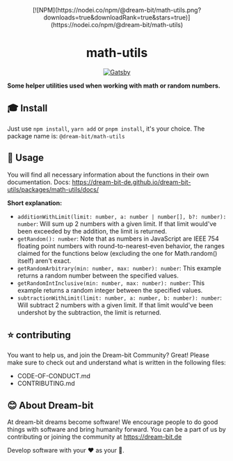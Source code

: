 <p align="center">
[![NPM](https://nodei.co/npm/@dream-bit/math-utils.png?downloads=true&downloadRank=true&stars=true)](https://nodei.co/npm/@dream-bit/math-utils)
</p>
<h1 align="center">
  math-utils
</h1>

<p align="center">
  <a href="http://makeapullrequest.com">  
      <img alt="Gatsby" src="https://img.shields.io/badge/PRs-welcome-brightgreen" />
  </a>
</p>

**Some helper utilities used when working with math or random numbers.**

## 🎓 Install

Just use `npm install`, `yarn add` or `pnpm install`, it's your choice.
The package name is: `@dream-bit/math-utils`

## 🎉 Usage

You will find all necessary information about the functions in their own documentation.
Docs: https://dream-bit-de.github.io/dream-bit-utils/packages/math-utils/docs/

**Short explanation:**

- `additionWithLimit(limit: number, a: number | number[], b?: number): number`: Will sum up 2 numbers with a given limit. If that limit would've been exceeded by the addition, the limit is returned.
- `getRandom(): number`: Note that as numbers in JavaScript are IEEE 754 floating point numbers with round-to-nearest-even behavior, the ranges claimed for the functions below (excluding the one for Math.random() itself) aren't exact.
- `getRandomArbitrary(min: number, max: number): number`: This example returns a random number between the specified values.
- `getRandomIntInclusive(min: number, max: number): number`: This example returns a random integer between the specified values.
- `subtractionWithLimit(limit: number, a: number, b: number): number`: Will subtract 2 numbers with a given limit. If that limit would've been undershot by the subtraction, the limit is returned.

## ⭐ contributing

You want to help us, and join the Dream-bit Community?
Great! Please make sure to check out and understand what is written in the following files:

- CODE-OF-CONDUCT.md
- CONTRIBUTING.md

## 😊 About Dream-bit

At dream-bit dreams become software!
We encourage people to do good things with software and bring humanity forward.
You can be a part of us by contributing or joining the community at https://dream-bit.de

Develop software with your ❤️ as your 🧠.
